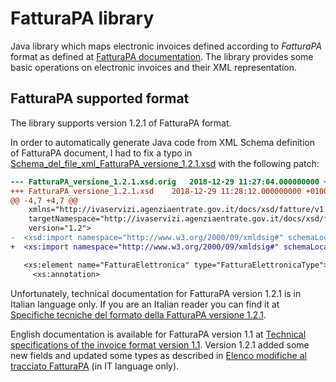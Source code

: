 # FatturaPA library

Java library which maps electronic invoices defined according to _FatturaPA_ format as defined at
[FatturaPA documentation](https://www.fatturapa.gov.it/export/fatturazione/en/normativa/f-2.htm?l=en). The library provides some basic operations on
electronic invoices and their XML representation.

## FatturaPA supported format

The library supports version 1.2.1 of FatturaPA format.

In order to automatically generate Java code from XML Schema definition of FatturaPA document, I had to fix a typo in
[Schema_del_file_xml_FatturaPA_versione_1.2.1.xsd](https://www.fatturapa.gov.it/export/fatturazione/sdi/fatturapa/v1.2.1/Schema_del_file_xml_FatturaPA_versione_1.2.1.xsd)
with the following patch:

```diff
--- FatturaPA_versione_1.2.1.xsd.orig	2018-12-29 11:27:04.000000000 +0100
+++ FatturaPA_versione_1.2.1.xsd	2018-12-29 11:28:12.000000000 +0100
@@ -4,7 +4,7 @@
 	xmlns="http://ivaservizi.agenziaentrate.gov.it/docs/xsd/fatture/v1.2"
 	targetNamespace="http://ivaservizi.agenziaentrate.gov.it/docs/xsd/fatture/v1.2"
 	version="1.2">
-  <xsd:import namespace="http://www.w3.org/2000/09/xmldsig#" schemaLocation="http://www.w3.org/TR/2002/REC-xmldsig-core-20020212/xmldsig-core-schema.xsd"/>
+  <xs:import namespace="http://www.w3.org/2000/09/xmldsig#" schemaLocation="http://www.w3.org/TR/2002/REC-xmldsig-core-20020212/xmldsig-core-schema.xsd"/>

   <xs:element name="FatturaElettronica" type="FatturaElettronicaType">
     <xs:annotation>
```

Unfortunately, technical documentation for FatturaPA version 1.2.1 is in Italian language only. If you are an Italian reader you can find it at
[Specifiche tecniche del formato della FatturaPA versione 1.2.1](https://www.fatturapa.gov.it/export/fatturazione/sdi/Specifiche_tecniche_del_formato_FatturaPA_v1.2.1.pdf).

English documentation is available for FatturaPA version 1.1 at
[Technical specifications of the invoice format version 1.1](https://www.fatturapa.gov.it/export/fatturazione/sdi/Specifiche_tecniche_del_formato_FatturaPA_v1.1_EN.pdf).
Version 1.2.1 added some new fields and updated some types as described in
[Elenco modifiche al tracciato FatturaPA](https://www.fatturapa.gov.it/export/fatturazione/sdi/fatturapa/v1.2/changelog_formato.pdf) (in IT language
only).
  
